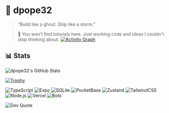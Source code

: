 # 🧠 dpope32

> “Build like a ghost. Ship like a storm.”

> 📍 You won’t find tutorials here. Just working code and ideas I couldn't stop thinking about.
[![Activity Graph](https://github-readme-activity-graph.vercel.app/graph?username=dpope32&theme=github-compact&hide_border=true&hide_title=true&area=true&area_color=22272e&line=58a6ff&point=1f6feb)](https://github.com/Ashutosh00710/github-readme-activity-graph)
## 📊 Stats

![dpope32's GitHub Stats](https://github-readme-stats.vercel.app/api?username=dpope32&show_icons=true&theme=tokyonight&hide=stars,issues,contribs)


[![Trophy](https://github-profile-trophy.vercel.app/?username=dpope32&theme=chalk&column=-1)](https://github.com/ryo-ma/github-profile-trophy)


![TypeScript](https://img.shields.io/badge/-TypeScript-3178c6?style=for-the-badge&logo=typescript&logoColor=white)
![Expo](https://img.shields.io/badge/-Expo-000020?style=for-the-badge&logo=expo)
![SQLite](https://img.shields.io/badge/-SQLite-003B57?style=for-the-badge&logo=sqlite)
![PocketBase](https://img.shields.io/badge/-PocketBase-1E1E1E?style=for-the-badge&logo=data:image/svg+xml;base64,...)
![Zustand](https://img.shields.io/badge/-Zustand-000000?style=for-the-badge&logo=zotero&logoColor=white)
![TailwindCSS](https://img.shields.io/badge/-TailwindCSS-06B6D4?style=for-the-badge&logo=tailwindcss&logoColor=white)
![Node.js](https://img.shields.io/badge/-Node.js-339933?style=for-the-badge&logo=nodedotjs&logoColor=white)
![Vercel](https://img.shields.io/badge/-Vercel-000000?style=for-the-badge&logo=vercel&logoColor=white)
![Bots](https://img.shields.io/badge/-GitHub%20Actions-2088FF?style=for-the-badge&logo=githubactions&logoColor=white)


![Dev Quote](https://quotes-github-readme.vercel.app/api?type=horizontal&theme=tokyonight)
